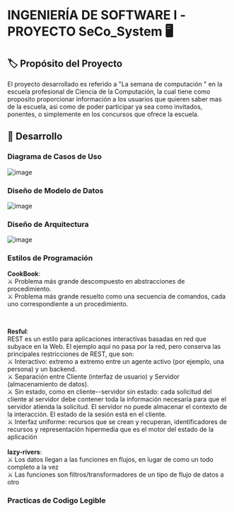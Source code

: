 #  INGENIERÍA DE SOFTWARE I -PROYECTO SeCo_System :desktop_computer: 
## :label: Propósito del Proyecto
El  proyecto desarrollado es referido a "La semana de computación " en la escuela profesional de Ciencia de la Computación, la cual tiene como proposito proporcionar información a los usuarios que quieren saber mas de la escuela, asi como de poder participar ya sea como invitados, ponentes, o simplemente en los concursos que ofrece la escuela.
## :red_circle: Desarrollo
### Diagrama de Casos de Uso
![image](https://github.com/GabrielPacco/SeCo_System/blob/main/Recursos/Main.png) 
### Diseño de Modelo de Datos 
![image](https://github.com/GabrielPacco/SeCo_System/blob/main/Recursos/modelo.png)
### Diseño de Arquitectura
![image](https://github.com/GabrielPacco/SeCo_System/blob/main/Recursos/Arquitectura.png)
### Estilos de Programación
**CookBook**: <br>
:crossed_swords: Problema más grande descompuesto en abstracciones de procedimiento.<br>
:crossed_swords: Problema más grande resuelto como una secuencia de comandos, cada uno correspondiente a un procedimiento.<br>
<br>
```

```
**Resful**: <br>
REST es un estilo para aplicaciones interactivas basadas en red que subyace en la Web. El ejemplo aquí no pasa por la red, pero conserva las principales restricciones de REST, que son:<br>
:crossed_swords: Interactivo: extremo a extremo entre un agente activo (por ejemplo, una persona) y un backend.<br>
:crossed_swords: Separación entre Cliente (interfaz de usuario) y Servidor (almacenamiento de datos).<br>
:crossed_swords: Sin estado, como en cliente--servidor sin estado: cada solicitud del cliente al servidor debe contener toda la información necesaria para que el servidor atienda la solicitud. El servidor no puede almacenar el contexto de la interacción. El estado de la sesión está en el cliente.<br>
:crossed_swords: Interfaz uniforme: recursos que se crean y recuperan, identificadores de recursos y representación hipermedia que es el motor del estado de la aplicación<br>
<br>
**lazy-rivers**: <br>
:crossed_swords: Los datos llegan a las funciones en flujos, en lugar de como un todo completo a la vez<br>
:crossed_swords: Las funciones son filtros/transformadores de un tipo de flujo de datos a otro<br>
### Practicas de Codigo Legible
